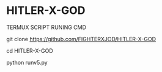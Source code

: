 # HITLER-X-GOD

TERMUX SCRIPT RUNING CMD

git clone https://github.com/FIGHTERXJOD/HITLER-X-GOD

cd HITLER-X-GOD

python runv5.py
